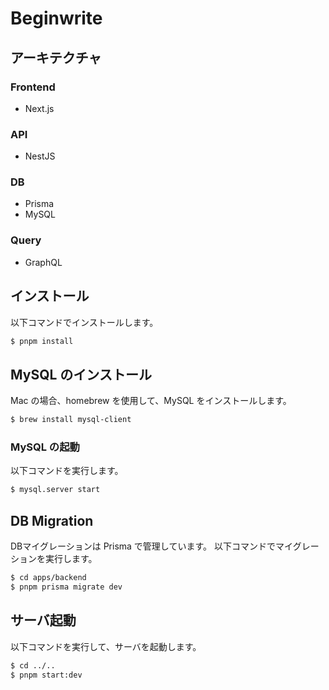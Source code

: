 # Beginwrite

## アーキテクチャ

### Frontend
- Next.js

### API
- NestJS

### DB
- Prisma
- MySQL

### Query
- GraphQL


## インストール

以下コマンドでインストールします。

```bash
$ pnpm install
```

## MySQL のインストール

Mac の場合、homebrew を使用して、MySQL をインストールします。

```bash
$ brew install mysql-client
```

### MySQL の起動

以下コマンドを実行します。

```bash
$ mysql.server start
```

## DB Migration

DBマイグレーションは Prisma で管理しています。
以下コマンドでマイグレーションを実行します。

```bash
$ cd apps/backend
$ pnpm prisma migrate dev
```

## サーバ起動
以下コマンドを実行して、サーバを起動します。

```bash
$ cd ../..
$ pnpm start:dev
```
